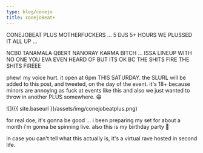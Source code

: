 ```yaml
---
type: blog/conejo
title: conejoBeat+
---
```

CONEJOBEAT PLUS MOTHERFUCKERS … 5 DJS 5+ HOURS WE PLUSSED IT ALL UP … <!-- more -->

NCB0 TANAMALA QBERT NANORAY KARMA BITCH … ISSA LINEUP WITH NO ONE YOU EVA EVEN HEARD OF BUT ITS OK BC THE SHITS FIRE THE SHITS FIREEE

phew! my voice hurt. it open at 6pm THIS SATURDAY. the SLURL will be added to this post, and tweeted, on the day of the event. it's 18+ because minors are annoying as fuck at events like this and also we just wanted to throw in another PLUS somewhere. 😁

![]({{ site.baseurl }}/assets/img/conejobeatplus.png)

for real doe, it's gonna be good … i been preparing my set for about a month i'm gonna be spinning live. also this is my birthday party 🏓

in case you can't tell what this actually is, it's a virtual rave hosted in second life.